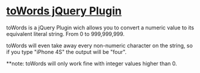 # [toWords jQuery Plugin](http://www.ricardoaandres.com/code/towords)

toWords is a jQuery Plugin wich allows you to convert a numeric value to its equivalent literal string. From 0 to 999,999,999.

toWords will even take away every non-numeric character on the string, so if you type "iPhone 4S" the output will be "four".

**note: toWords will only work fine with integer values higher than 0.